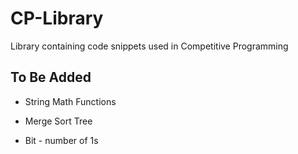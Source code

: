 # CP-Library

Library containing code snippets used in Competitive Programming

## To Be Added

- String Math Functions

- Merge Sort Tree

- Bit - number of 1s